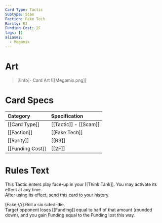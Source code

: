 ```yaml
---
Card Type: Tactic
Subtype: Scam
Faction: Fake Tech
Rarity: R3
Funding Cost: 2F
tags: []
aliases:
  - Megamix
---
```

# Art

> [!info]- Card Art
> ![[Megamix.png]]

# Card Specs

| Category | Specification| 
| :--- | :--- |
| [[Card Type]] | [[Tactic]] - [[Scam]] |  
| [[Faction]] | [[Fake Tech]] | 
| [[Rarity]] | [[R3]] |  
| [[Funding Cost]] | [[2F]] |  

# Rules Text  

This Tactic enters play face-up in your [[Think Tank]]. You may activate its effect at any time.  
After using its effect, send this card to your history.  

[Fake:///] Roll a six sided-die.   
Target opponent loses [[Funding]] equal to half of that amount (rounded down), and you gain Funding equal to the Funding lost this way.  


